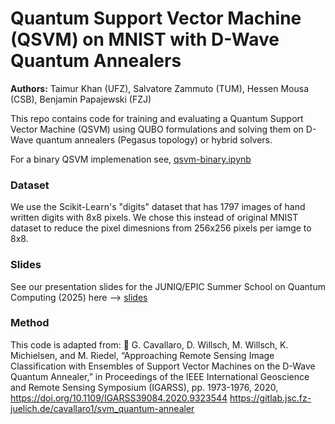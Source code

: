 # Quantum Support Vector Machine (QSVM) on MNIST with D-Wave Quantum Annealers

**Authors:** Taimur Khan (UFZ), Salvatore Zammuto (TUM), Hessen Mousa (CSB), Benjamin Papajewski (FZJ)

This repo contains code for training and evaluating a Quantum Support Vector Machine (QSVM) using QUBO formulations and solving them on D-Wave quantum annealers (Pegasus topology) or hybrid solvers.

For a binary QSVM implemenation see, [qsvm-binary.ipynb](./qsvm-binary.ipynb)

### Dataset

We use the Scikit-Learn's "digits" dataset that has 1797 images of hand written digits with 8x8 pixels. We chose this instead of original MNIST dataset to reduce the pixel dimesnions from 256x256 pixels per iamge to 8x8.

### Slides

See our presentation slides for the JUNIQ/EPIC Summer School on Quantum Computing (2025) here --> [slides](./JUNIQ-EPIC_slides.pdf)

### Method

This code is adapted from:
📜 G. Cavallaro, D. Willsch, M. Willsch, K. Michielsen, and M. Riedel, “Approaching Remote Sensing Image Classification with Ensembles of Support Vector Machines on the D-Wave Quantum Annealer,” in Proceedings of the IEEE International Geoscience and Remote Sensing Symposium (IGARSS), pp. 1973-1976, 2020, https://doi.org/10.1109/IGARSS39084.2020.9323544
https://gitlab.jsc.fz-juelich.de/cavallaro1/svm_quantum-annealer


